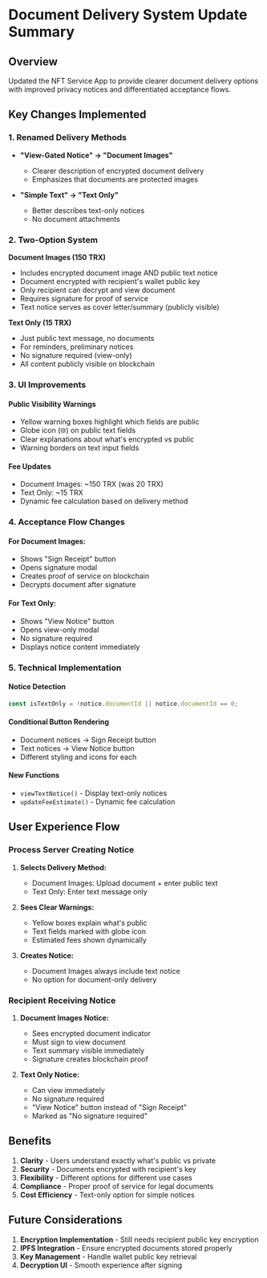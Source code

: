# Document Delivery System Update Summary

## Overview
Updated the NFT Service App to provide clearer document delivery options with improved privacy notices and differentiated acceptance flows.

## Key Changes Implemented

### 1. Renamed Delivery Methods
- **"View-Gated Notice" → "Document Images"**
  - Clearer description of encrypted document delivery
  - Emphasizes that documents are protected images
  
- **"Simple Text" → "Text Only"**
  - Better describes text-only notices
  - No document attachments

### 2. Two-Option System
**Document Images (150 TRX)**
- Includes encrypted document image AND public text notice
- Document encrypted with recipient's wallet public key
- Only recipient can decrypt and view document
- Requires signature for proof of service
- Text notice serves as cover letter/summary (publicly visible)

**Text Only (15 TRX)**
- Just public text message, no documents
- For reminders, preliminary notices
- No signature required (view-only)
- All content publicly visible on blockchain

### 3. UI Improvements

#### Public Visibility Warnings
- Yellow warning boxes highlight which fields are public
- Globe icon (🌐) on public text fields
- Clear explanations about what's encrypted vs public
- Warning borders on text input fields

#### Fee Updates
- Document Images: ~150 TRX (was 20 TRX)
- Text Only: ~15 TRX
- Dynamic fee calculation based on delivery method

### 4. Acceptance Flow Changes

#### For Document Images:
- Shows "Sign Receipt" button
- Opens signature modal
- Creates proof of service on blockchain
- Decrypts document after signature

#### For Text Only:
- Shows "View Notice" button
- Opens view-only modal
- No signature required
- Displays notice content immediately

### 5. Technical Implementation

#### Notice Detection
```javascript
const isTextOnly = !notice.documentId || notice.documentId == 0;
```

#### Conditional Button Rendering
- Document notices → Sign Receipt button
- Text notices → View Notice button
- Different styling and icons for each

#### New Functions
- `viewTextNotice()` - Display text-only notices
- `updateFeeEstimate()` - Dynamic fee calculation

## User Experience Flow

### Process Server Creating Notice

1. **Selects Delivery Method:**
   - Document Images: Upload document + enter public text
   - Text Only: Enter text message only

2. **Sees Clear Warnings:**
   - Yellow boxes explain what's public
   - Text fields marked with globe icon
   - Estimated fees shown dynamically

3. **Creates Notice:**
   - Document Images always include text notice
   - No option for document-only delivery

### Recipient Receiving Notice

1. **Document Images Notice:**
   - Sees encrypted document indicator
   - Must sign to view document
   - Text summary visible immediately
   - Signature creates blockchain proof

2. **Text Only Notice:**
   - Can view immediately
   - No signature required
   - "View Notice" button instead of "Sign Receipt"
   - Marked as "No signature required"

## Benefits

1. **Clarity** - Users understand exactly what's public vs private
2. **Security** - Documents encrypted with recipient's key
3. **Flexibility** - Different options for different use cases
4. **Compliance** - Proper proof of service for legal documents
5. **Cost Efficiency** - Text-only option for simple notices

## Future Considerations

1. **Encryption Implementation** - Still needs recipient public key encryption
2. **IPFS Integration** - Ensure encrypted documents stored properly
3. **Key Management** - Handle wallet public key retrieval
4. **Decryption UI** - Smooth experience after signing